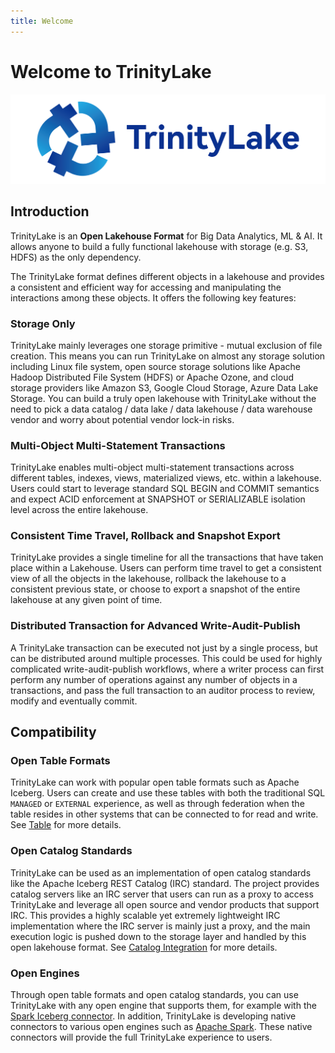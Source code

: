 ```yaml
---
title: Welcome
---
```


# Welcome to TrinityLake

![logo](./logo/blue-text-horizontal.png)

## Introduction

TrinityLake is an **Open Lakehouse Format** for Big Data Analytics, ML & AI. 
It allows anyone to build a fully functional lakehouse with storage (e.g. S3, HDFS) as the only dependency.

The TrinityLake format defines different objects in a lakehouse and provides a consistent and efficient way for 
accessing and manipulating the interactions among these objects.
It offers the following key features:

### Storage Only

TrinityLake mainly leverages one storage primitive - mutual exclusion of file creation.
This means you can run TrinityLake on almost any storage solution including Linux file system,
open source storage solutions like Apache Hadoop Distributed File System (HDFS) or Apache Ozone,
and cloud storage providers like Amazon S3, Google Cloud Storage, Azure Data Lake Storage.
You can build a truly open lakehouse with TrinityLake without the need to pick a
data catalog / data lake / data lakehouse / data warehouse vendor and worry about potential vendor lock-in risks.

### Multi-Object Multi-Statement Transactions

TrinityLake enables multi-object multi-statement transactions across different tables, indexes, views, 
materialized views, etc. within a lakehouse.
Users could start to leverage standard SQL BEGIN and COMMIT semantics and expect ACID enforcement 
at SNAPSHOT or SERIALIZABLE isolation level across the entire lakehouse.

### Consistent Time Travel, Rollback and Snapshot Export

TrinityLake provides a single timeline for all the transactions that have taken place within a Lakehouse.
Users can perform time travel to get a consistent view of all the objects in the lakehouse,
rollback the lakehouse to a consistent previous state,
or choose to export a snapshot of the entire lakehouse at any given point of time.

### Distributed Transaction for Advanced Write-Audit-Publish

A TrinityLake transaction can be executed not just by a single process, 
but can be distributed around multiple processes.
This could be used for highly complicated write-audit-publish workflows, 
where a writer process can first perform any number of operations against any number of objects in a transactions,
and pass the full transaction to an auditor process to review, modify and eventually commit.

## Compatibility

### Open Table Formats

TrinityLake can work with popular open table formats such as Apache Iceberg.
Users can create and use these tables with both the traditional SQL `MANAGED` or `EXTERNAL` experience,
as well as through federation when the table resides in other systems that can be connected to for read and write.
See [Table](./format/definitions/table/overview.md) for more details.

### Open Catalog Standards

TrinityLake can be used as an implementation of open catalog standards like the Apache Iceberg REST Catalog (IRC) standard.
The project provides catalog servers like an IRC server that users can run as a proxy to access TrinityLake and leverage all open source and 
vendor products that support IRC. This provides a highly scalable yet extremely lightweight IRC implementation 
where the IRC server is mainly just a proxy, and the main execution logic is pushed down to the storage
layer and handled by this open lakehouse format.
See [Catalog Integration](./catalog/overview.md) for more details.

### Open Engines

Through open table formats and open catalog standards, you can use TrinityLake with any open engine that supports them,
for example with the [Spark Iceberg connector](./spark/iceberg.md).
In addition, TrinityLake is developing native connectors to various open engines such as [Apache Spark](./spark/native.md).
These native connectors will provide the full TrinityLake experience to users.
